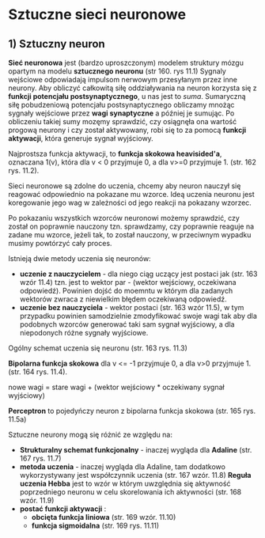# Sztuczne sieci neuronowe

## 1) Sztuczny neuron

**Sieć neuronowa** jest (bardzo uproszczonym) modelem struktury mózgu opartym na modelu **sztucznego neuronu** (str 160. rys 11.1) Sygnaly wejściowe odpowiadają impulsom nerwowym przesyłanym przez inne neurony. Aby obliczyć całkowitą siłę oddziaływania na neuron korzysta się z **funkcji potencjału postsynaptycznego**, u nas jest to *suma*. Sumaryczną siłę pobudzeniową potencjału postsynaptycznego obliczamy mnożąc sygnały wejściowe przez **wagi synaptyczne** a później je sumując. Po obliczeniu takiej sumy mozęmy sprawdzić, czy osiągnęła ona wartość progową neurony i czy został aktywowany, robi się to za pomocą **funkcji aktywacji**, która generuje sygnał wyjściowy.

Najprostsza funkcja aktywacji, to **funkcja skokowa heavisided'a**, oznaczana 1(v), która dla v < 0 przyjmuje 0, a dla v>=0 przyjmuje 1. (str. 162 rys. 11.2). 

Sieci neuronowe są zdolne do uczenia, chcemy aby neuron nauczył się reagować odpowiednio na pokazane mu wzorce. Ideą uczenia neuronu jest koregowanie jego wag w zależności od jego reakcji na pokazany wzorzec.

Po pokazaniu wszystkich wzorców neuronowi możemy sprawdzić, czy został on poprawnie nauczony tzn. sprawdzamy, czy poprawnie reaguje na zadane mu wzorce, jeżeli tak, to został nauczony, w przeciwnym wypadku musimy powtórzyć cały proces.

Istnieją dwie metody uczenia się neuronów:
- **uczenie z nauczycielem** - dla niego ciąg uczący jest postaci jak (str. 163 wzór 11.4) tzn. jest to wektor par - (wektor wejściowy, oczekiwana odpowiedź). Powinien dojść do moemntu w którym dla zadanych wektorów zwraca z niewielkim błędem oczekiwaną odpowiedź.
- **uczenie bez nauczyciela** - wektor postaci (str. 163 wzór 11.5), w tym przypadku powinien samodzielnie zmodyfikować swoje wagi tak aby dla podobnych wzorców generować taki sam sygnał wyjściowy, a dla niepodonych różne sygnały wyjściowe.

Ogólny schemat uczenia się neuronu (str. 163 rys. 11.3)

**Bipolarna funkcja skokowa** dla v <= -1 przyjmuje 0, a dla v>0 przyjmuje 1. (str. 164 rys. 11.4). 

nowe wagi = stare wagi + (wektor wejściowy * oczekiwany sygnał wyjściowy)

**Perceptron** to pojedyńczy neuron z bipolarna funkcja skokowa (str. 165 rys. 11.5a)

Sztuczne neurony mogą się różnić ze względu na:
- **Strukturalny schemat funkcjonalny** - inaczej wygląda dla **Adaline** (str. 167 rys. 11.7)
- **metoda uczenia** - inaczej wygląda dla Adaline, tam dodatkowo wykorzystywany jest współczynnik uczenia (str. 167 wzór. 11.8) **Reguła uczenia Hebba** jest to wzór w którym uwzględnia się aktywność poprzedniego neuronu w celu skorelowania ich aktywności (str. 168 wzór. 11.9)
- **postać funkcji aktywacji** :
  - **obcięta funkcja liniowa** (str. 169 wzór. 11.10)
  - **funkcja sigmoidalna** (str. 169 rys. 11.11)

